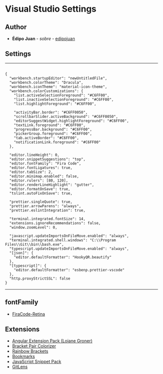 # Visual Studio Settings

## Author

- **Édipo Juan** - _sobre_ - [edipojuan](http://edipojuan.com.br/)

## Settings

---

```

{
  "workbench.startupEditor": "newUntitledFile",
  "workbench.colorTheme": "Dracula",
  "workbench.iconTheme": "material-icon-theme",
  "workbench.colorCustomizations": {
    "list.activeSelectionForeground": "#C6FF00",
    "list.inactiveSelectionForeground": "#C6FF00",
    "list.highlightForeground": "#C6FF00",

    "activityBar.border": "#C6FF0050",
    "scrollbarSlider.activeBackground": "#C6FF0050",
    "editorSuggestWidget.highlightForeground": "#C6FF00",
    "textLink.foreground": "#C6FF00",
    "progressBar.background": "#C6FF00",
    "pickerGroup.foreground": "#C6FF00",
    "tab.activeBorder": "#C6FF00",
    "notificationLink.foreground": "#C6FF00"
  },

  "editor.lineHeight": 0,
  "editor.snippetSuggestions": "top",
  "editor.fontFamily": "Fira Code",
  "editor.fontLigatures": true,
  "editor.tabSize": 2,
  "editor.minimap.enabled": false,
  "editor.rulers": [80, 120],
  "editor.renderLineHighlight": "gutter",
  "editor.formatOnSave": true,
  "tslint.autoFixOnSave": true,

  "prettier.singleQuote": true,
  "prettier.arrowParens": "always",
  "prettier.eslintIntegration": true,

  "terminal.integrated.fontSize": 14,
  "extensions.ignoreRecommendations": false,
  "window.zoomLevel": 0,

  "javascript.updateImportsOnFileMove.enabled": "always",
  "terminal.integrated.shell.windows": "C:\\Program Files\\Git\\bin\\bash.exe",
  "typescript.updateImportsOnFileMove.enabled": "always",
  "[json]": {
    "editor.defaultFormatter": "HookyQR.beautify"
  },
  "[typescript]": {
    "editor.defaultFormatter": "esbenp.prettier-vscode"
  },
  "http.proxyStrictSSL": false
}

```

---

## fontFamily

- [FiraCode-Retina](https://github.com/tonsky/FiraCode)

## Extensions

- [Angular Extension Pack (Loiane Groner)](https://marketplace.visualstudio.com/items?itemName=loiane.angular-extension-pack)
- [Bracket Pair Colorizer](https://marketplace.visualstudio.com/items?itemName=CoenraadS.bracket-pair-colorizer)
- [Rainbow Brackets](https://marketplace.visualstudio.com/items?itemName=2gua.rainbow-brackets)
- [Bookmarks](https://marketplace.visualstudio.com/items?itemName=alefragnani.Bookmarks)
- [JavaScript Snippet Pack](https://marketplace.visualstudio.com/items?itemName=akamud.vscode-javascript-snippet-pack)
- [GitLens](https://marketplace.visualstudio.com/items?itemName=eamodio.gitlens)
